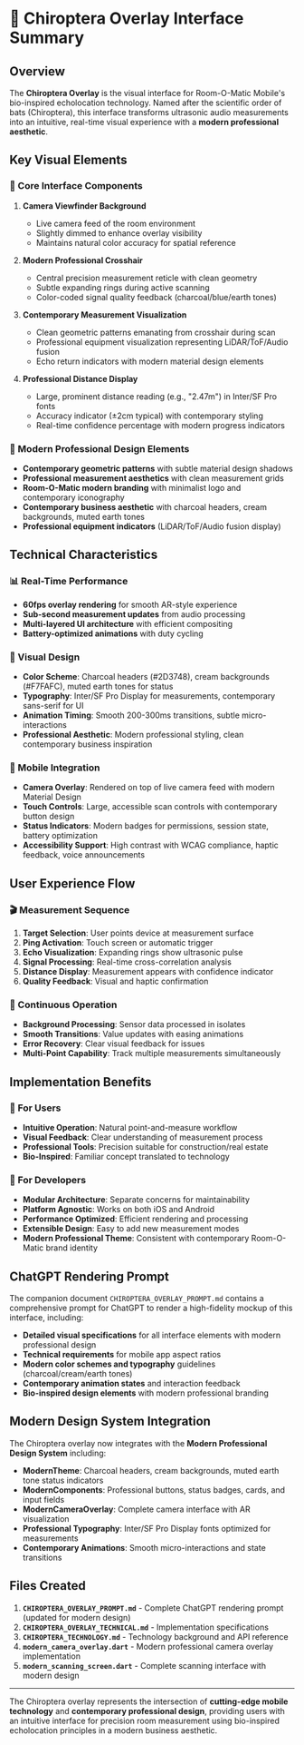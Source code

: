 # 🦇 Chiroptera Overlay Interface Summary

## Overview

The **Chiroptera Overlay** is the visual interface for Room-O-Matic Mobile's bio-inspired echolocation technology. Named after the scientific order of bats (Chiroptera), this interface transforms ultrasonic audio measurements into an intuitive, real-time visual experience with a **modern professional aesthetic**.

## Key Visual Elements

### 🎯 Core Interface Components

1. **Camera Viewfinder Background**
   - Live camera feed of the room environment
   - Slightly dimmed to enhance overlay visibility
   - Maintains natural color accuracy for spatial reference

2. **Modern Professional Crosshair**
   - Central precision measurement reticle with clean geometry
   - Subtle expanding rings during active scanning
   - Color-coded signal quality feedback (charcoal/blue/earth tones)

3. **Contemporary Measurement Visualization**
   - Clean geometric patterns emanating from crosshair during scan
   - Professional equipment visualization representing LiDAR/ToF/Audio fusion
   - Echo return indicators with modern material design elements

4. **Professional Distance Display**
   - Large, prominent distance reading (e.g., "2.47m") in Inter/SF Pro fonts
   - Accuracy indicator (±2cm typical) with contemporary styling
   - Real-time confidence percentage with modern progress indicators

### 🏢 Modern Professional Design Elements

- **Contemporary geometric patterns** with subtle material design shadows
- **Professional measurement aesthetics** with clean measurement grids
- **Room-O-Matic modern branding** with minimalist logo and contemporary iconography
- **Contemporary business aesthetic** with charcoal headers, cream backgrounds, muted earth tones
- **Professional equipment indicators** (LiDAR/ToF/Audio fusion display)

## Technical Characteristics

### 📊 Real-Time Performance
- **60fps overlay rendering** for smooth AR-style experience
- **Sub-second measurement updates** from audio processing
- **Multi-layered UI architecture** with efficient compositing
- **Battery-optimized animations** with duty cycling

### 🎨 Visual Design
- **Color Scheme**: Charcoal headers (#2D3748), cream backgrounds (#F7FAFC), muted earth tones for status
- **Typography**: Inter/SF Pro Display for measurements, contemporary sans-serif for UI
- **Animation Timing**: Smooth 200-300ms transitions, subtle micro-interactions
- **Professional Aesthetic**: Modern professional styling, clean contemporary business inspiration

### 📱 Mobile Integration
- **Camera Overlay**: Rendered on top of live camera feed with modern Material Design
- **Touch Controls**: Large, accessible scan controls with contemporary button design
- **Status Indicators**: Modern badges for permissions, session state, battery optimization
- **Accessibility Support**: High contrast with WCAG compliance, haptic feedback, voice announcements

## User Experience Flow

### 🎬 Measurement Sequence
1. **Target Selection**: User points device at measurement surface
2. **Ping Activation**: Touch screen or automatic trigger
3. **Echo Visualization**: Expanding rings show ultrasonic pulse
4. **Signal Processing**: Real-time cross-correlation analysis
5. **Distance Display**: Measurement appears with confidence indicator
6. **Quality Feedback**: Visual and haptic confirmation

### 🔄 Continuous Operation
- **Background Processing**: Sensor data processed in isolates
- **Smooth Transitions**: Value updates with easing animations
- **Error Recovery**: Clear visual feedback for issues
- **Multi-Point Capability**: Track multiple measurements simultaneously

## Implementation Benefits

### 🎯 For Users
- **Intuitive Operation**: Natural point-and-measure workflow
- **Visual Feedback**: Clear understanding of measurement process
- **Professional Tools**: Precision suitable for construction/real estate
- **Bio-Inspired**: Familiar concept translated to technology

### 🔧 For Developers
- **Modular Architecture**: Separate concerns for maintainability
- **Platform Agnostic**: Works on both iOS and Android
- **Performance Optimized**: Efficient rendering and processing
- **Extensible Design**: Easy to add new measurement modes
- **Modern Professional Theme**: Consistent with contemporary Room-O-Matic brand identity

## ChatGPT Rendering Prompt

The companion document `CHIROPTERA_OVERLAY_PROMPT.md` contains a comprehensive prompt for ChatGPT to render a high-fidelity mockup of this interface, including:

- **Detailed visual specifications** for all interface elements with modern professional design
- **Technical requirements** for mobile app aspect ratios
- **Modern color schemes and typography** guidelines (charcoal/cream/earth tones)
- **Contemporary animation states** and interaction feedback
- **Bio-inspired design elements** with modern professional branding

## Modern Design System Integration

The Chiroptera overlay now integrates with the **Modern Professional Design System** including:

- **ModernTheme**: Charcoal headers, cream backgrounds, muted earth tone status indicators
- **ModernComponents**: Professional buttons, status badges, cards, and input fields
- **ModernCameraOverlay**: Complete camera interface with AR visualization
- **Professional Typography**: Inter/SF Pro Display fonts optimized for measurements
- **Contemporary Animations**: Smooth micro-interactions and state transitions

## Files Created

1. **`CHIROPTERA_OVERLAY_PROMPT.md`** - Complete ChatGPT rendering prompt (updated for modern design)
2. **`CHIROPTERA_OVERLAY_TECHNICAL.md`** - Implementation specifications
3. **`CHIROPTERA_TECHNOLOGY.md`** - Technology background and API reference
4. **`modern_camera_overlay.dart`** - Modern professional camera overlay implementation
5. **`modern_scanning_screen.dart`** - Complete scanning interface with modern design

---

The Chiroptera overlay represents the intersection of **cutting-edge mobile technology** and **contemporary professional design**, providing users with an intuitive interface for precision room measurement using bio-inspired echolocation principles in a modern business aesthetic.
